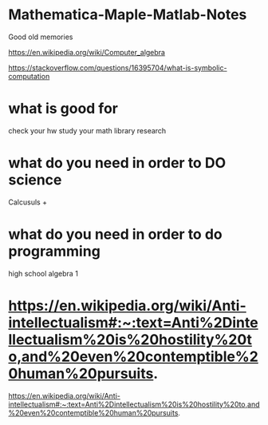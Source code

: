 # Mathematica-Maple-Matlab-Notes
Good old memories

https://en.wikipedia.org/wiki/Computer_algebra

https://stackoverflow.com/questions/16395704/what-is-symbolic-computation

# what is good for

check your hw
study
your math library
research

# what do you need in order to DO science

Calcusuls +

# what do you need in order to do programming

high school algebra 1

# https://en.wikipedia.org/wiki/Anti-intellectualism#:~:text=Anti%2Dintellectualism%20is%20hostility%20to,and%20even%20contemptible%20human%20pursuits.
https://en.wikipedia.org/wiki/Anti-intellectualism#:~:text=Anti%2Dintellectualism%20is%20hostility%20to,and%20even%20contemptible%20human%20pursuits.
#

